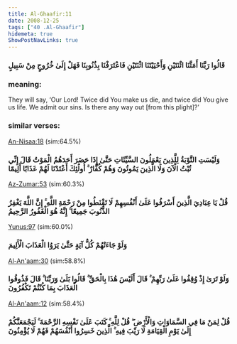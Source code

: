 ```yaml
---
title: Al-Ghaafir:11
date: 2008-12-25
tags: ["40 .Al-Ghaafir"]
hidemeta: true 
ShowPostNavLinks: true 
---
```

### قَالُوا رَبَّنَا أَمَتَّنَا اثْنَتَيْنِ وَأَحْيَيْتَنَا اثْنَتَيْنِ فَاعْتَرَفْنَا بِذُنُوبِنَا فَهَلْ إِلَىٰ خُرُوجٍ مِنْ سَبِيلٍ
### meaning: 
They will say, ‘Our Lord! Twice did You make us die, and twice did You give us life. We admit our sins. Is there any way out [from this plight]?’
### similar verses: 

[An-Nisaa:18](/4/18) (sim:64.5%)

### وَلَيْسَتِ التَّوْبَةُ لِلَّذِينَ يَعْمَلُونَ السَّيِّئَاتِ حَتَّىٰ إِذَا حَضَرَ أَحَدَهُمُ الْمَوْتُ قَالَ إِنِّي تُبْتُ الْآنَ وَلَا الَّذِينَ يَمُوتُونَ وَهُمْ كُفَّارٌ ۚ أُولَٰئِكَ أَعْتَدْنَا لَهُمْ عَذَابًا أَلِيمًا

[Az-Zumar:53](/39/53) (sim:60.3%)

### قُلْ يَا عِبَادِيَ الَّذِينَ أَسْرَفُوا عَلَىٰ أَنْفُسِهِمْ لَا تَقْنَطُوا مِنْ رَحْمَةِ اللَّهِ ۚ إِنَّ اللَّهَ يَغْفِرُ الذُّنُوبَ جَمِيعًا ۚ إِنَّهُ هُوَ الْغَفُورُ الرَّحِيمُ

[Yunus:97](/10/97) (sim:60.0%)

### وَلَوْ جَاءَتْهُمْ كُلُّ آيَةٍ حَتَّىٰ يَرَوُا الْعَذَابَ الْأَلِيمَ

[Al-An'aam:30](/6/30) (sim:58.8%)

### وَلَوْ تَرَىٰ إِذْ وُقِفُوا عَلَىٰ رَبِّهِمْ ۚ قَالَ أَلَيْسَ هَٰذَا بِالْحَقِّ ۚ قَالُوا بَلَىٰ وَرَبِّنَا ۚ قَالَ فَذُوقُوا الْعَذَابَ بِمَا كُنْتُمْ تَكْفُرُونَ

[Al-An'aam:12](/6/12) (sim:58.4%)

### قُلْ لِمَنْ مَا فِي السَّمَاوَاتِ وَالْأَرْضِ ۖ قُلْ لِلَّهِ ۚ كَتَبَ عَلَىٰ نَفْسِهِ الرَّحْمَةَ ۚ لَيَجْمَعَنَّكُمْ إِلَىٰ يَوْمِ الْقِيَامَةِ لَا رَيْبَ فِيهِ ۚ الَّذِينَ خَسِرُوا أَنْفُسَهُمْ فَهُمْ لَا يُؤْمِنُونَ
